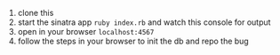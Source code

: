 1. clone this
2. start the sinatra app ``ruby index.rb`` and watch this console for output
3. open in your browser ``localhost:4567``
4. follow the steps in your browser to init the db and repo the bug

